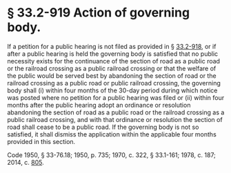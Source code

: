 # § 33.2-919 Action of governing body.

<p>If a petition for a public hearing is not filed as provided in § <a href='http://law.lis.virginia.gov/vacode/33.2-918/'>33.2-918</a>, or if after a public hearing is held the governing body is satisfied that no public necessity exists for the continuance of the section of road as a public road or the railroad crossing as a public railroad crossing or that the welfare of the public would be served best by abandoning the section of road or the railroad crossing as a public road or public railroad crossing, the governing body shall (i) within four months of the 30-day period during which notice was posted where no petition for a public hearing was filed or (ii) within four months after the public hearing adopt an ordinance or resolution abandoning the section of road as a public road or the railroad crossing as a public railroad crossing, and with that ordinance or resolution the section of road shall cease to be a public road. If the governing body is not so satisfied, it shall dismiss the application within the applicable four months provided in this section.</p><p>Code 1950, § 33-76.18; 1950, p. 735; 1970, c. 322, § 33.1-161; 1978, c. 187; 2014, c. <a href='http://lis.virginia.gov/cgi-bin/legp604.exe?141+ful+CHAP0805'>805</a>.</p>